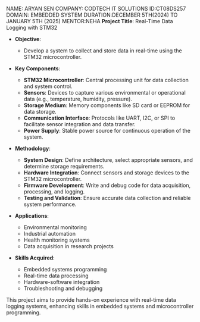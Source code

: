 NAME: ARYAN SEN
COMPANY: CODTECH IT SOLUTIONS
ID:CT08DS257
DOMAIN: EMBEDDED SYSTEM
DURATION:DECEMBER 5TH(2024) TO JANUARY 5TH (2025)
MENTOR:NEHA 
**Project Title**: Real-Time Data Logging with STM32

- **Objective**: 
  - Develop a system to collect and store data in real-time using the STM32 microcontroller.

- **Key Components**:
  - **STM32 Microcontroller**: Central processing unit for data collection and system control.
  - **Sensors**: Devices to capture various environmental or operational data (e.g., temperature, humidity, pressure).
  - **Storage Medium**: Memory components like SD card or EEPROM for data storage.
  - **Communication Interface**: Protocols like UART, I2C, or SPI to facilitate sensor integration and data transfer.
  - **Power Supply**: Stable power source for continuous operation of the system.

- **Methodology**:
  - **System Design**: Define architecture, select appropriate sensors, and determine storage requirements.
  - **Hardware Integration**: Connect sensors and storage devices to the STM32 microcontroller.
  - **Firmware Development**: Write and debug code for data acquisition, processing, and logging.
  - **Testing and Validation**: Ensure accurate data collection and reliable system performance.

- **Applications**:
  - Environmental monitoring
  - Industrial automation
  - Health monitoring systems
  - Data acquisition in research projects

- **Skills Acquired**:
  - Embedded systems programming
  - Real-time data processing
  - Hardware-software integration
  - Troubleshooting and debugging

This project aims to provide hands-on experience with real-time data logging systems, enhancing skills in embedded systems and microcontroller programming.
